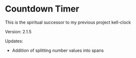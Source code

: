 # Countdown Timer

This is the spiritual successor to my previous project kell-clock

Version: 2.1.5

Updates:

-   Addition of splitting number values into spans
